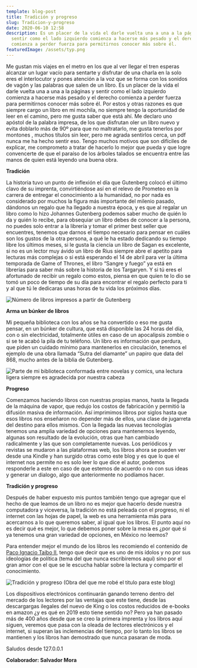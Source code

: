 ```yaml
---
template: blog-post
title: Tradición y progreso
slug: Tradicion-y-progreso
date: 2020-06-10 12:58
description: Es un placer de la vida el darle vuelta una a una a la páginas y
  sentir como el lado izquierdo comienza a hacerse más pesado y el derecho
  comienza a perder fuerza para permitirnos conocer más sobre él.
featuredImage: /assets/typ.png
---
```

<!--StartFragment-->

Me gustan mis viajes en el metro en los que al ver llegar el tren esperas alcanzar un lugar vacío para sentarte y disfrutar de una charla en la solo eres el interlocutor y pones atención a la voz que se forma con los sonidos de vagón y las palabras que salen de un libro. Es un placer de la vida el darle vuelta una a una a la páginas y sentir como el lado izquierdo comienza a hacerse más pesado y el derecho comienza a perder fuerza para permitirnos conocer más sobre él. Por estos y otras razones es que siempre cargo un libro en mi mochila, no siempre tengo la oportunidad de leer en el camino, pero me gusta saber que está ahí. Me declaro uno apóstol de la palabra impresa, de los que disfrutan oler un libro nuevo y evita doblarlo más de 90º para que no maltratarlo, me gusta tenerlos por montones , muchos títulos sin leer, pero me agrada sentirlos cerca, un pdf nunca me ha hecho sentir eso. Tengo muchos motivos que son difíciles de explicar, me comprometo a tratar de hacerlo lo mejor que pueda y que logre convencerte de que el paraíso de los árboles talados se encuentra entre las manos de quien está leyendo una buena obra.

**Tradición**

La historia tuvo un punto de inflexión el día que Gutenberg colocó el último clavo de su imprenta, convirtiéndose así en el relevo de Prometeo en la carrera de entregar el conocimiento a la humanidad, no por nada es considerado por muchos la figura más importante del milenio pasado, dándonos un regalo que ha llegado a nuestra época, y es que al regalar un libro como lo hizo Johannes Gutenberg podemos saber mucho de quién lo da y quién lo recibe, para obsequiar un libro debes de conocer a la persona, no puedes solo entrar a la librería y tomar el primer best seller que encuentres, tenemos que darnos el tiempo necesario para pensar en cuáles son los gustos de la otra persona, a qué le ha estado dedicando su tiempo libre los últimos meses, si le gusta la ciencia un libro de Sagan es excelente, si no es un lector muy ávido un libro de Rius siempre abre el apetito para lecturas más complejas o si está esperando el 14 de abril para ver la última temporada de Game of Thrones, el libro “Sangre y fuego” ya está en librerías para saber más sobre la historia de los Targaryen. Y si tú eres el afortunado de recibir un regalo como estos, piensa en que quien te lo dio se tomó un poco de tiempo de su día para encontrar el regalo perfecto para ti y al que tú le dedicaras unas horas de tu vida los próximos días.

![](/assets/1-aspvnepl7xicpnwlx4elfa.png "Número de libros impresos a partir de Gutenberg")



**Arma un búnker de libros**

Mi pequeña biblioteca con los años se ha convertido o eso me gusta pensar, en un búnker de cultura, que está disponible las 24 horas del día, con o sin electricidad, totalmente útiles en caso de un apocalipsis zombie o si se te acabó la pila de tu teléfono. Un libro es información que perdura, que piden un cuidado mínimo para mantenerlos en circulación, tenemos el ejemplo de una obra llamada “Sutra del diamante” un papiro que data del 868, mucho antes de la biblia de Gutenberg.



![](/assets/1-zqsjlhdv6roy_jqai3qptg.jpeg "Parte de mi biblioteca conformada entre novelas y comics, una lectura ligera siempre es agradecida por nuestra cabeza")



**Progreso**

Comenzamos haciendo libros con nuestras propias manos, hasta la llegada de la máquina de vapor, que redujo los costos de fabricación y permitió la difusión masiva de información. Así imprimimos libros por siglos hasta que esos libros nos enseñaron no depender más de ellos, una clase de jugarreta del destino para ellos mismos. Con la llegada las nuevas tecnologías tenemos una amplia variedad de opciones para mantenernos leyendo, algunas son resultado de la evolución, otras que han cambiado radicalmente y las que son completamente nuevas. Los periódicos y revistas se mudaron a las plataformas web, los libros ahora se pueden ver desde una Kindle y han surgido otras como este blog y es que lo que el internet nos permite no es solo leer lo que dice el autor, podemos responderle a este en caso de que estemos de acuerdo o no con sus ideas y generar un dialogo, algo que anteriormente no podíamos hacer.

**Tradición y progreso**

Después de haber expuesto mis puntos también tengo que agregar que el hecho de que leamos de un libro no es mejor que hacerlo desde nuestra computadora y viceversa, la tradición no está peleada con el progreso, ni el internet con las hojas de papel, la web es una herramienta más para acercarnos a lo que queremos saber, al igual que los libros. El punto aquí no es decir qué es mejor, lo que debemos poner sobre la mesa es ¿por qué si ya tenemos una gran variedad de opciones, en México no leemos?

Para entender mejor el mundo de los libros les recomiendo el contenido de [Paco Ignacio Taibo II](https://www.youtube.com/watch?v=_yaN_gtCwfs), tengo que decir que es uno de mis ídolos y no por sus ideologías de política (tema del que nunca escribiremos aquí) sino por el gran amor con el que se le escucha hablar sobre la lectura y compartir el conocimiento.

![](/assets/1-zo9clje49ngiiiknlsippa.jpeg "Tradición y progreso (Obra del que me robé el titulo para este blog)")



Los dispositivos electrónicos continuarán ganando terreno dentro del mercado de los lectores por las ventajas que este tiene, desde las descargargas ilegales del nuevo de King o los costos reducidos de e-books en amazon ¿y es qué en 2019 esto tiene sentido no? Pero ya han pasado más de 400 años desde que se creo la primera imprenta y los libros aquí siguen, veremos que pasa con la oleada de lectores electrónicos y el internet, si superan las inclemencias del tiempo, por lo tanto los libros se mantienen y los libros han demostrado que nunca pasaran de moda.

Saludos desde 127.0.0.1

**Colaborador: Salvador Mora**



<!--EndFragment-->